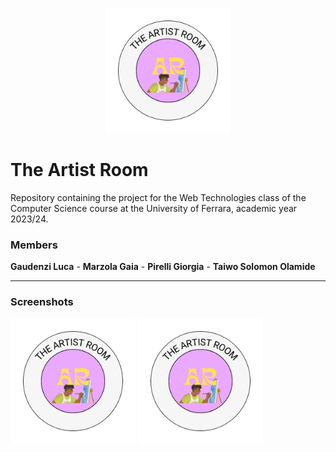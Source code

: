 <p align="center">
  <img src="public/images/the-artist-room-logo.png" width="200" height="200"/>
</p>

# The Artist Room

Repository containing the project for the Web Technologies class of the Computer Science course at the University of Ferrara, academic year 2023/24.

<h3>Members</h3>
<strong>Gaudenzi Luca</strong> - <strong>Marzola Gaia</strong> - <strong>Pirelli Giorgia</strong> - <strong>Taiwo Solomon Olamide</strong>
<hr>

<h3>Screenshots</h3>
<img src="public/images/the-artist-room-logo.png" width="200" height="200"/>
<img src="public/images/the-artist-room-logo.png" width="200" height="200"/>
